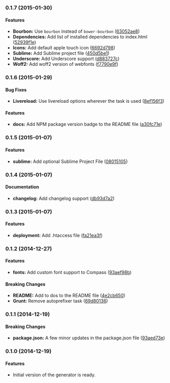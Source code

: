 <a name="0.1.7"></a>
### 0.1.7 (2015-01-30)


#### Features

* **Bourbon:** Use `bourbon` instead of `bower-bourbon` ([63052ae8](robertpataki/generator-sizzle/commit/63052ae855fa29bee78404cd8a758cbe20fa237c))
* **Dependencies:** Add list of installed dependencies to index.html ([52939f1e](robertpataki/generator-sizzle/commit/52939f1e44c7818e000d17851f116c5603301252))
* **Icons:** Add default apple touch icon ([6692d798](robertpataki/generator-sizzle/commit/6692d798c4d7e1fd4d96e3f65d8467267511adcb))
* **Sublime:** Add Sublime project file ([450d5be1](robertpataki/generator-sizzle/commit/450d5be108332b7ae9090406acebc61c0258b0c1))
* **Underscore:** Add Underscore support ([d883727c](robertpataki/generator-sizzle/commit/d883727cc30542480912622a026254bae2349d90))
* **Woff2:** Add woff2 version of webfonts ([f7790e9f](robertpataki/generator-sizzle/commit/f7790e9f9b98066a76f7bfccf2f7867ea3e65d6d))


<a name="0.1.6"></a>
### 0.1.6 (2015-01-29)


#### Bug Fixes

* **Livereload:** Use livereload options wherever the task is used ([8ef156f3](robertpataki/generator-sizzle/commit/8ef156f3ab4ceddd6020de4f37ffca41d66cb8ae))


#### Features

* **docs:** Add NPM package version badge to the README file ([a30fc71e](robertpataki/generator-sizzle/commit/a30fc71e3f50abb1556af9ba70a3b2d1c79eda09))


<a name="0.1.5"></a>
### 0.1.5 (2015-01-07)


#### Features

* **sublime:** Add optional Sublime Project File ([08015105](robertpataki/generator-sizzle/commit/080151056adfa0e22417d15c418394ba5184cd67))


<a name="0.1.4"></a>
### 0.1.4 (2015-01-07)


#### Documentation

* **changelog:** Add changelog support ([db93d7a2](robertpataki/generator-sizzle/commit/db93d7a222250198f271c9afb86c25b1dccd76e2))

<a name="0.1.3"></a>
### 0.1.3 (2015-01-07)


#### Features

* **deployment:** Add .htaccess file ([fa21ea3f](robertpataki/generator-sizzle/commit/fa21ea3fd03088ee220a31be8681a436ddc8731e))

<a name="0.1.2"></a>
### 0.1.2 (2014-12-27)


#### Features

* **fonts:** Add custom font support to Compass ([93aef98b](robertpataki/generator-sizzle/commit/93aef98bc34942adaa5ea6c641391b0d0ea100af))

#### Breaking Changes

* **README:** Add to dos to the README file ([4e2cb650](robertpataki/generator-sizzle/commit/4e2cb65054e152796f04dbebe0eb36c41d6aedf0))
* **Grunt:** Remove autoprefixer task ([69d80136](robertpataki/generator-sizzle/commit/69d80136f1910d25ab881121e773ed862cdfd100))

<a name="0.1.1"></a>
### 0.1.1 (2014-12-19)


#### Breaking Changes

* **package.json:** A few minor updates in the package.json file ([93aed73e](robertpataki/generator-sizzle/commit/93aed73e76b3716105db6960d783c999a5ebdda3))


<a name="0.1.0"></a>
### 0.1.0 (2014-12-19)


#### Features

* Initial version of the generator is ready.